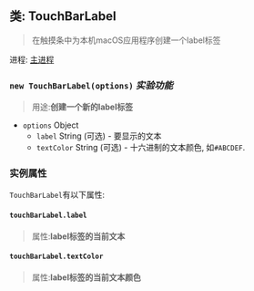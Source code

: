 ## 类: TouchBarLabel
>在触摸条中为本机macOS应用程序创建一个label标签

进程: [主进程](../tutorial/quick-start.md#main-process)       

### `new TouchBarLabel(options)` _实验功能_
>用途:**创建一个新的label标签**

* `options` Object
  * `label` String (可选) - 要显示的文本
  * `textColor` String (可选) - 十六进制的文本颜色, 如`#ABCDEF`.


### 实例属性
 `TouchBarLabel`有以下属性:

#### `touchBarLabel.label`
>属性:**label标签的当前文本**

#### `touchBarLabel.textColor`
>属性:**label标签的当前文本颜色**